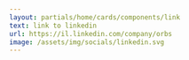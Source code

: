 ```yaml
---
layout: partials/home/cards/components/link
text: link to linkedin
url: https://il.linkedin.com/company/orbs
image: /assets/img/socials/linkedin.svg
---
```

